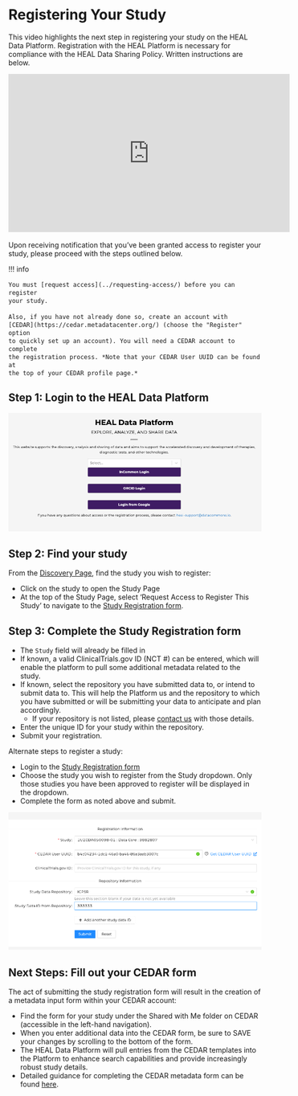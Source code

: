 # Registering Your Study

This video highlights the next step in registering your study on the HEAL Data Platform. Registration with the HEAL Platform is necessary for compliance with the HEAL Data Sharing Policy. Written instructions are below. 

<iframe width="560" height="315" src="https://www.youtube-nocookie.com/embed/8ThpaRTvf8o" title="YouTube video player" frameborder="0" allow="accelerometer; clipboard-write; encrypted-media; gyroscope; picture-in-picture; web-share" allowfullscreen></iframe>

Upon receiving notification that you’ve been granted access to register your
study, please proceed with the steps outlined below.

!!! info

    You must [request access](../requesting-access/) before you can register
    your study.

    Also, if you have not already done so, create an account with
    [CEDAR](https://cedar.metadatacenter.org/) (choose the "Register" option
    to quickly set up an account). You will need a CEDAR account to complete
    the registration process. *Note that your CEDAR User UUID can be found at
    the top of your CEDAR profile page.*

## Step 1:  Login to the HEAL Data Platform 

![](../img/heal_login.png)

## Step 2: Find your study

From the [Discovery Page](https://healdata.org/portal/discovery), find the
study you wish to register:

- Click on the study to open the Study Page 
- At the top of the Study Page, select ‘Request Access to Register This Study’
  to navigate to the [Study Registration form](https://healdata.org/portal/study-reg).

## Step 3:  Complete the Study Registration form

- The `Study` field will already be filled in
- If known, a valid ClinicalTrials.gov ID (NCT #) can be entered, which will
  enable the platform to pull some additional metadata related to the study.
- If known, select the repository you have submitted data to, or intend to
  submit data to.  This will help the Platform us and the repository to which
  you have submitted or will be submitting your data to anticipate and plan
  accordingly.
  - If your repository is not listed, please
    [contact us](mailto:heal-support@datacommons.io) with those details.
- Enter the unique ID for your study within the repository.
- Submit your registration.

Alternate steps to register a study:

- Login to the [Study Registration form](https://healdata.org/portal/study-reg)
- Choose the study you wish to register from the Study dropdown.  Only those
  studies you have been approved to register will be displayed in the dropdown.
- Complete the form as noted above and submit.

![](../img/completed_reg_form.png)

## Next Steps: Fill out your CEDAR form  

The act of submitting the study registration form will result in the creation of a metadata input
form within your CEDAR account:

- Find the form for your study under the Shared with Me folder on CEDAR
  (accessible in the left-hand navigation).
- When you enter additional data into the CEDAR form, be sure to SAVE your
  changes by scrolling to the bottom of the form.
- The HEAL Data Platform will pull entries from the CEDAR templates into the
  Platform to enhance search capabilities and provide increasingly robust
  study details.
- Detailed guidance for completing the CEDAR metadata form can be found [here](https://heal.github.io/cedar-form-docs/).
